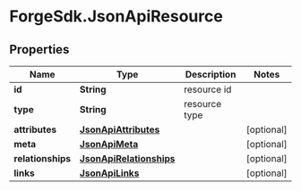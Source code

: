 # ForgeSdk.JsonApiResource

## Properties
Name | Type | Description | Notes
------------ | ------------- | ------------- | -------------
**id** | **String** | resource id | 
**type** | **String** | resource type | 
**attributes** | [**JsonApiAttributes**](JsonApiAttributes.md) |  | [optional] 
**meta** | [**JsonApiMeta**](JsonApiMeta.md) |  | [optional] 
**relationships** | [**JsonApiRelationships**](JsonApiRelationships.md) |  | [optional] 
**links** | [**JsonApiLinks**](JsonApiLinks.md) |  | [optional] 


